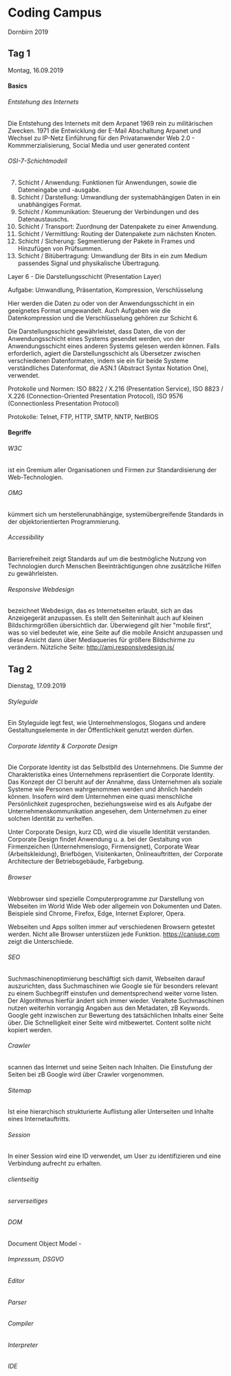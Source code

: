 # Coding Campus 
Dornbirn 2019

## Tag 1 
Montag, 16.09.2019

#### Basics
###### Entstehung des Internets
Die Entstehung des Internets mit dem Arpanet 1969 rein zu militärischen Zwecken. 
1971 die Entwicklung der E-Mail
Abschaltung Arpanet und Wechsel zu IP-Netz
Einführung für den Privatanwender
Web 2.0 - Kommmerzialisierung, Social Media und user generated content

###### OSI-7-Schichtmodell

7. Schicht / Anwendung: Funktionen für Anwendungen, sowie die Dateneingabe und -ausgabe.
6. Schicht / Darstellung: Umwandlung der systemabhängigen Daten in ein unabhängiges Format.
5. Schicht / Kommunikation: Steuerung der Verbindungen und des Datenaustauschs.
4. Schicht / Transport: Zuordnung der Datenpakete zu einer Anwendung.
3. Schicht / Vermittlung: Routing der Datenpakete zum nächsten Knoten.
2. Schicht / Sicherung: Segmentierung der Pakete in Frames und Hinzufügen von Prüfsummen.
1. Schicht / Bitübertragung: Umwandlung der Bits in ein zum Medium passendes Signal und physikalische Übertragung.

Layer 6 - Die Darstellungsschicht (Presentation Layer)

Aufgabe: Umwandlung, Präsentation, Kompression, Verschlüsselung 

Hier werden die Daten zu oder von der Anwendungsschicht in ein geeignetes Format umgewandelt. Auch Aufgaben wie die Datenkompression und die Verschlüsselung gehören zur Schicht 6. 

Die Darstellungsschicht gewährleistet, dass Daten, die von der Anwendungsschicht eines Systems gesendet werden, von der Anwendungsschicht eines anderen Systems gelesen werden können. Falls erforderlich, agiert die Darstellungsschicht als Übersetzer zwischen verschiedenen Datenformaten, indem sie ein für beide Systeme verständliches Datenformat, die ASN.1 (Abstract Syntax Notation One), verwendet.

Protokolle und Normen: ISO 8822 / X.216 (Presentation Service), ISO 8823 / X.226 (Connection-Oriented Presentation Protocol), ISO 9576 (Connectionless Presentation Protocol)

Protokolle: Telnet, FTP, HTTP, SMTP, NNTP, NetBIOS

#### Begriffe
###### W3C

ist ein Gremium aller Organisationen und Firmen zur Standardisierung der Web-Technologien.

###### OMG

kümmert sich um herstellerunabhängige, systemübergreifende Standards in der objektorientierten Programmierung.

###### Accessibility

Barrierefreiheit zeigt Standards auf um die bestmögliche Nutzung von Technologien durch Menschen Beeinträchtigungen ohne zusätzliche Hilfen zu gewährleisten.

###### Responsive Webdesign

bezeichnet Webdesign, das es Internetseiten erlaubt, sich an das Anzeigegerät anzupassen. Es stellt den Seiteninhalt auch auf kleinen Bildschirmgrößen übersichtlich dar. Überwiegend gilt hier "mobile first", was so viel bedeutet wie, eine Seite auf die mobile Ansicht anzupassen und diese Ansicht dann über Mediaqueries für größere Bildschirme zu verändern. Nützliche Seite: http://ami.responsivedesign.is/

## Tag 2
Dienstag, 17.09.2019

###### Styleguide

Ein Styleguide legt fest, wie Unternehmenslogos, Slogans und andere Gestaltungselemente in der Öffentlichkeit genutzt werden dürfen. 

###### Corporate Identity & Corporate Design

Die Corporate Identity ist das Selbstbild des Unternehmens. Die Summe der Charakteristika eines Unternehmens repräsentiert die Corporate Identity. Das Konzept der CI beruht auf der Annahme, dass Unternehmen als soziale Systeme wie Personen wahrgenommen werden und ähnlich handeln können. Insofern wird dem Unternehmen eine quasi menschliche Persönlichkeit zugesprochen, beziehungsweise wird es als Aufgabe der Unternehmenskommunikation angesehen, dem Unternehmen zu einer solchen Identität zu verhelfen. 

Unter Corporate Design, kurz CD, wird die visuelle Identität verstanden. Corporate Design findet Anwendung u. a. bei der Gestaltung von Firmenzeichen (Unternehmenslogo, Firmensignet), Corporate Wear (Arbeitskleidung), Briefbögen, Visitenkarten, Onlineauftritten, der Corporate Architecture der Betriebsgebäude, Farbgebung.

###### Browser

Webbrowser sind spezielle Computerprogramme zur Darstellung von Webseiten im World Wide Web oder allgemein von Dokumenten und Daten. Beispiele sind Chrome, Firefox, Edge, Internet Explorer, Opera. 

Webseiten und Apps sollten immer auf verschiedenen Browsern getestet werden. Nicht alle Browser unterstüzen jede Funktion. https://caniuse.com zeigt die Unterschiede.

###### SEO

Suchmaschinenoptimierung beschäftigt sich damit, Webseiten darauf auszurichten, dass Suchmaschinen wie Google sie für besonders relevant zu einem Suchbegriff einstufen und dementsprechend weiter vorne listen. Der Algorithmus hierfür ändert sich immer wieder. Veraltete Suchmaschinen nutzen weiterhin vorrangig Angaben aus den Metadaten, zB Keywords. Google geht inzwischen zur Bewertung des tatsächlichen Inhalts einer Seite über. Die Schnelligkeit einer Seite wird mitbewertet. Content sollte nicht kopiert werden.  

###### Crawler

scannen das Internet und seine Seiten nach Inhalten. Die Einstufung der Seiten bei zB Google wird über Crawler vorgenommen.

###### Sitemap

Ist eine hierarchisch strukturierte Auflistung aller Unterseiten und Inhalte eines Internetauftritts.

###### Session

In einer Session wird eine ID verwendet, um User zu identifizieren und eine Verbindung aufrecht zu erhalten.

###### clientseitig



###### serverseitiges



###### DOM

Document Object Model - 

###### Impressum, DSGVO

###### Editor

###### Parser

###### Compiler

###### Interpreter

###### IDE
